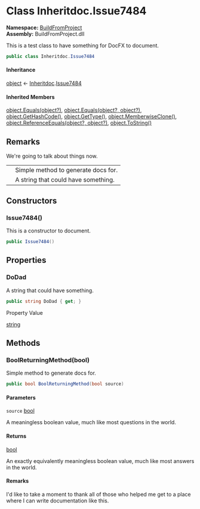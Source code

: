 # Class Inheritdoc.Issue7484

__Namespace:__ [BuildFromProject](BuildFromProject.md)  
__Assembly:__ BuildFromProject.dll

This is a test class to have something for DocFX to document.

```csharp
public class Inheritdoc.Issue7484
```

#### Inheritance

[object](https://learn.microsoft.com/dotnet/api/system.object) ← 
[Inheritdoc](BuildFromProject.Inheritdoc.md).[Issue7484](BuildFromProject.Inheritdoc.Issue7484.md)

#### Inherited Members

[object.Equals(object?)](https://learn.microsoft.com/dotnet/api/system.object.equals#system-object-equals(system-object)), 
[object.Equals(object?, object?)](https://learn.microsoft.com/dotnet/api/system.object.equals#system-object-equals(system-object-system-object)), 
[object.GetHashCode()](https://learn.microsoft.com/dotnet/api/system.object.gethashcode), 
[object.GetType()](https://learn.microsoft.com/dotnet/api/system.object.gettype), 
[object.MemberwiseClone()](https://learn.microsoft.com/dotnet/api/system.object.memberwiseclone), 
[object.ReferenceEquals(object?, object?)](https://learn.microsoft.com/dotnet/api/system.object.referenceequals), 
[object.ToString()](https://learn.microsoft.com/dotnet/api/system.object.tostring)

## Remarks

We're going to talk about things now.
<table><thead><tr></tr></thead><tbody><tr><td class="term"><xref href="BuildFromProject.Inheritdoc.Issue7484.BoolReturningMethod(System.Boolean)" data-throw-if-not-resolved="false"></xref></td><td class="description"><summary>
Simple method to generate docs for.
</summary></td></tr><tr><td class="term"><xref href="BuildFromProject.Inheritdoc.Issue7484.DoDad" data-throw-if-not-resolved="false"></xref></td><td class="description"><summary>
A string that could have something.
</summary></td></tr></tbody></table>

## Constructors

### Issue7484()

This is a constructor to document.

```csharp
public Issue7484()
```

## Properties

### DoDad

A string that could have something.

```csharp
public string DoDad { get; }
```

Property Value

[string](https://learn.microsoft.com/dotnet/api/system.string)

## Methods

### BoolReturningMethod(bool)

Simple method to generate docs for.

```csharp
public bool BoolReturningMethod(bool source)
```

#### Parameters

`source` [bool](https://learn.microsoft.com/dotnet/api/system.boolean)

A meaningless boolean value, much like most questions in the world.

#### Returns

[bool](https://learn.microsoft.com/dotnet/api/system.boolean)

An exactly equivalently meaningless boolean value, much like most answers in the world.

#### Remarks

I'd like to take a moment to thank all of those who helped me get to
a place where I can write documentation like this.

